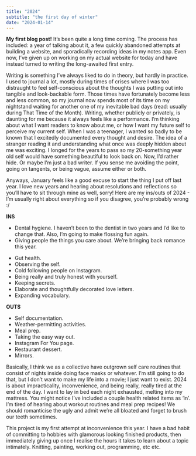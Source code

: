 ```yaml
---
title: "2024"
subtitle: "the first day of winter"
date: "2024-01-14"
---
```


**My first blog post!** It’s been quite a long time coming. The process has included: a year of talking about it, a few quickly abandoned attempts at building a website, and sporadically recording ideas in my notes app. Even now, I’ve given up on working on my actual website for today and have instead turned to writing the long-awaited first entry.

Writing is something I’ve always liked to do in theory, but hardly in practice. I used to journal a lot, mostly during times of crises where I was too distraught to feel self-conscious about the thoughts I was putting out into tangible and look-backable form. Those times have fortunately become less and less common, so my journal now spends most of its time on my nightstand waiting for another one of my inevitable bad days (read: usually during That Time of the Month). Writing, whether publicly or privately, is daunting for me because it always feels like a performance. I’m thinking about what I want readers to know about me, or how I want my future self to perceive my current self. When I was a teenager, I wanted so badly to be known that I excitedly documented every thought and desire. The idea of a stranger reading it and understanding what once was deeply hidden about me was exciting. I longed for the years to pass so my 20-something year old self would have something beautiful to look back on. Now, I’d rather hide. Or maybe I’m just a bad writer. If you sense me avoiding the point, going on tangents, or being vague, assume either or both.

Anyways, January feels like a good excuse to start the thing I put off last year. I love new years and hearing about resolutions and reflections so you’ll have to sit through mine as well, sorry! Here are my ins/outs of 2024 - I’m usually right about everything so if you disagree, you’re probably wrong :/

**INS**

- Dental hygiene. I haven’t been to the dentist in two years and I’d like to change that. Also, I’m going to make flossing fun again.
- Giving people the things you care about. We’re bringing back romance this year.

* Gut health.
* Observing the self.
* Cold following people on Instagram.
* Being really and truly honest with yourself.
* Keeping secrets.
* Elaborate and thoughtfully decorated love letters.
* Expanding vocabulary.

**OUTS**

- Self documentation.
- Weather-permitting activities.
- Meal prep.
- Taking the easy way out.
- Instagram For You page.
- Restaurant dessert.
- Mirrors.

Basically, I think we as a collective have outgrown self care routines that consist of nights inside doing face masks or whatever. I’m still going to do that, but I don’t want to make my life into a movie; I just want to exist. 2024 is about impracticality, inconvenience, and being really, really tired at the end of the day. I want to lay in bed each night exhausted, melting into my mattress. You might notice I’ve included a couple health related items as ‘in’. I’m tired of hearing about workout routines and meal prep recipes! We should romanticise the ugly and admit we’re all bloated and forget to brush our teeth sometimes.

This project is my first attempt at inconvenience this year. I have a bad habit of committing to hobbies with glamorous looking finished products, then immediately giving up once I realise the hours it takes to learn about a topic intimately. Knitting, painting, working out, programming, etc etc.
